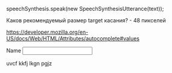 speechSynthesis.speak(new SpeechSynthesisUtterance(text));

Каков рекомендуемый размер target касания? - 48 пикселей

https://developer.mozilla.org/en-US/docs/Web/HTML/Attributes/autocomplete#values

<label for="name">Name</label>
<input required minlength="10" type="text" id="name" name="name" aria-describedby="name-validation">
<span id="name-validation" aria-live="assertive" class="validation-message"></span>

uvcf kkfj lkgn pgjz

